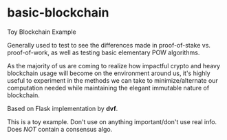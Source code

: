 # basic-blockchain
Toy Blockchain Example


Generally used to test to see the differences made in proof-of-stake vs. proof-of-work, as well as testing
basic elementary POW algorithms.


As the majority of us are coming to realize how impactful crypto and heavy blockchain usage will become on the environment
around us, it's highly useful to experiment in the methods we can take to minimize/alternate our computation needed
while maintaining the elegant immutable nature of blockchain.


Based on Flask implementation by **dvf**.


This is a toy example. Don't use on anything important/don't use real info.
Does *NOT* contain a consensus algo.
